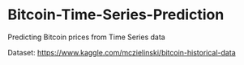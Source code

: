 # Bitcoin-Time-Series-Prediction
Predicting Bitcoin prices from Time Series data

Dataset: https://www.kaggle.com/mczielinski/bitcoin-historical-data
